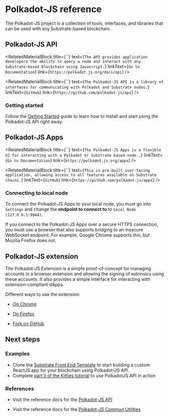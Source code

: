 # Polkadot-JS reference

The Polkadot-JS project is a collection of tools, interfaces, and libraries that can be used with any Substrate-based blockchain.

## Polkadot-JS API

<RelatedMaterialBlock
  title={``}
  text={`The API provides application developers the ability to query a node and interact with any Substrate-based blockchain using Javascript.`}
  linkText={`Go to Documentation`}
  link={`https://polkadot.js.org/docs/api`}
/>

<RelatedMaterialBlock
  title={``}
  text={`The Polkadot-JS API is a library of interfaces for communicating with Polkadot and Substrate nodes.`}
  linkText={`GitHub`}
  link={`https://github.com/polkadot-js/api`}
/>

### Getting started

Follow the
[Getting Started](https://polkadot.js.org/docs/api/) guide to learn how to install and start using
the Polkadot-JS API right away.

## Polkadot-JS Apps

<RelatedMaterialBlock
  title={``}
  text={`The Polkadot-JS Apps is a flexible UI for interacting with a Polkadot or Substrate based node..`}
  linkText={`Go to Documentation`}
  link={`https://polkadot.js.org/apps`}
/>

<RelatedMaterialBlock
  title={``}
  text={`This is pre-built user-facing application, allowing access to all features available on Substrate
  chains.`}
  linkText={`GitHub`}
  link={`https://github.com/polkadot-js/apps`}
/>

### Connecting to local node

To connect the Polkadot-JS Apps to your local node, you must go into `Settings` and change the **endpoint to connect to** to `Local Node (127.0.0.1:9944)`.

If you connect to the Polkadot-JS Apps over a secure HTTPS connection, you must use a browser that also supports bridging to an insecure WebSocket endpoint.
For example, Google Chrome supports this, but Mozilla Firefox does not.

## Polkadot-JS extension

The Polkadot-JS Extension is a simple proof-of-concept for managing accounts in a browser extension
and allowing the signing of extrinsics using these accounts. It also provides a simple interface for
interacting with extension-compliant dApps.

Different ways to use the extension:

- [On Chrome](https://chrome.google.com/webstore/detail/polkadot%7Bjs%7D-extension/mopnmbcafieddcagagdcbnhejhlodfdd)

- [On Firefox](https://addons.mozilla.org/en-US/firefox/addon/polkadot-js-extension)

- [Fork on GitHub](https://github.com/polkadot-js/extension)

## Next steps

### Examples

- Clone the
  [Substrate Front End Template](https://github.com/substrate-developer-hub/substrate-front-end-template)
  to start building a custom ReactJS app for your blockchain using Polkadot-JS API.
- Complete [part II of the Kitties tutorial](/tutorials/v3/kitties/pt2/) to use PolkadotJS API in action

### References

- Visit the reference docs for the [Polkadot-JS API](https://polkadot.js.org/api/)

- Visit the reference docs for the [Polkadot-JS Common Utilities](https://polkadot.js.org/common/)
